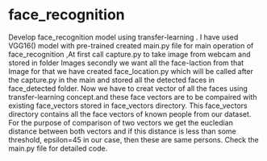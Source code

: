 # face_recognition
Develop face_recognition model using transfer-learning .
I have used VGG16() model with pre-trained 
created main.py file for main operation of face_recognition ,At first call capture.py to take image from webcam and stored in folder Images
secondly we want all the face-laction from that Image for that we have created face_location.py which will be called after the capture.py in the main and stored all the detected faces in face_detected folder.
Now we have to creat vector of all the faces using transfer-learning concept.and these face vectors are to be compaired with existing face_vectors stored in face_vectors directory. This face_vectors directory contains all the face vectors of known people from our dataset.
For the purpose of comparison of two vectors we get the eucledian distance between both vectors and if this distance is less than some threshold, epsilon=45 in our case, then these are same persons. 
Check the main.py file for detailed code.

